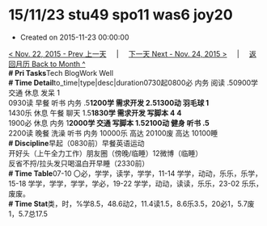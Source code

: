 # 15/11/23 stu49 spo11 was6 joy20

* Created on 2015-11-23 00:00:00

[&lt; Nov. 22, 2015 - Prev 上一天](d22.md)     \|     [下一天 Next - Nov. 24, 2015 &gt;](d24.md)     \|     [返回月历 Back to Month ^](index.md)   
**\# Pri Tasks**Tech BlogWork Well  
**\# Time Detail**to\_time\|type\|desc\|duration0730起0800必 内务 阅读 .50900学 交通 休息 发呆 1  
0930读 早餐 听书 内务 .5**1200学 需求开发 2.51300动 羽毛球 1**  
1430乐 休息 午餐 聊天 1.5**1830学 需求开发 写脚本 4** **4**  
1900必 休息 内务 1**2000学 交通 写脚本 1.52100动 健身 听书 .5**  
2200读 晚餐 洗澡 听书 内务 10000乐 高达 20100废 高达 10100睡  
**\# Discipline**早起（0830前）早餐英语运动  
开好头（上午全力工作）朋友圈（傍晚/临睡）12微博（临睡）  
反省不捋/拉头发只喝温白开早睡（2330前）  
**\# Time Table**07-10 〇必，学学，读学，学学，11-14 学学，动动，乐乐，乐学，15-18 学学，学学，学学，学必，19-22 学学，动动，读读，乐乐，23-02 乐乐，废废。  
**\# Time Stat**类，时，%学8.5，48.6动2，11.4读1.5，8.6乐3.5，20必1，5.7废1，5.7总17.5

